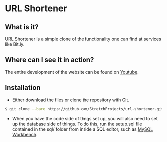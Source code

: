 # URL Shortener
## What is it?
URL Shortener is a simple clone of the functionality one can find at services like Bit.ly.

## Where can I see it in action?
The entire development of the website can be found on [Youtube][1].

## Installation
- Either download the files or clone the repository with Git.
```sh
$ git clone --bare https://github.com/StretchProjects/url-shortener.git
```

- When you have the code side of thngs set up, you will also need to set up the database side of things.  To do this, run the setup.sql file contained in the sql/ folder from inside a SQL editor, such as [MySQL Workbench][2].

[1]:http://youtube.com/StretchProjects
[2]:http://mysql.com/

